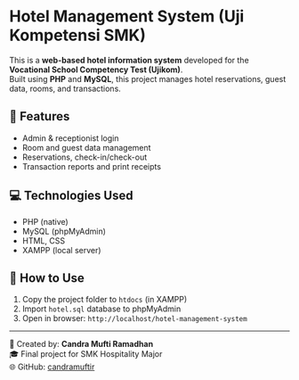 # Hotel Management System (Uji Kompetensi SMK)

This is a **web-based hotel information system** developed for the **Vocational School Competency Test (Ujikom)**.  
Built using **PHP** and **MySQL**, this project manages hotel reservations, guest data, rooms, and transactions.

## 🔧 Features
- Admin & receptionist login
- Room and guest data management
- Reservations, check-in/check-out
- Transaction reports and print receipts

## 💻 Technologies Used
- PHP (native)
- MySQL (phpMyAdmin)
- HTML, CSS
- XAMPP (local server)

## 🚀 How to Use
1. Copy the project folder to `htdocs` (in XAMPP)
2. Import `hotel.sql` database to phpMyAdmin
3. Open in browser: `http://localhost/hotel-management-system`

---

👤 Created by: **Candra Mufti Ramadhan**  
🎓 Final project for SMK Hospitality Major  
🌐 GitHub: [candramuftir](https://github.com/candramuftir)
